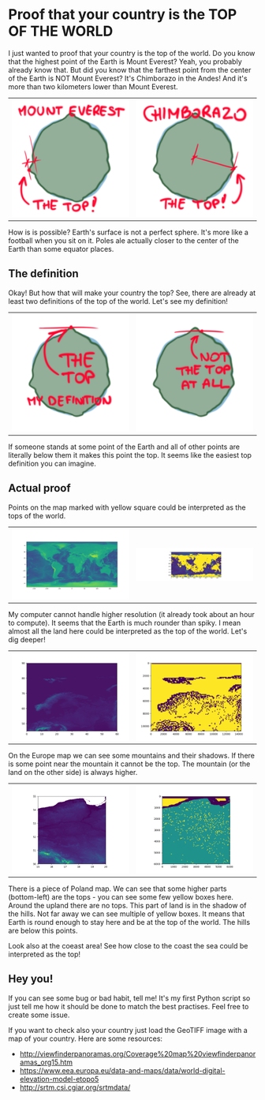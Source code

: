 # Proof that your country is the TOP OF THE WORLD

I just wanted to proof that your country is the top of the world. Do you know that the highest point of the Earth is Mount Everest? Yeah, you probably already know that. But did you know that the farthest point from the center of the Earth is NOT Mount Everest? It's Chimborazo in the Andes! And it's more than two kilometers lower than Mount Everest.

<p align="center">
<table cellspacing="0" cellpadding="0">
  <tr>
    <th scope="col"><img src="https://raw.githubusercontent.com/franpog859/top-of-the-world/master/doc/mount-everest-1.png"></th>
    <th scope="col"><img src="https://raw.githubusercontent.com/franpog859/top-of-the-world/master/doc/chimborazo-1.png"></th>
  </tr>
</table>
</p>

How is is possible? Earth's surface is not a perfect sphere. It's more like a football when you sit on it. Poles ale actually closer to the center of the Earth than some equator places.

## The definition

Okay! But how that will make your country the top? See, there are already at least two definitions of the top of the world. Let's see my definition!

<p align="center">
<table cellspacing="0" cellpadding="0">
  <tr>
    <th scope="col"><img src="https://raw.githubusercontent.com/franpog859/top-of-the-world/master/doc/my-1.png"></th>
    <th scope="col"><img src="https://raw.githubusercontent.com/franpog859/top-of-the-world/master/doc/my-2.png"></th>
  </tr>
</table>
</p>

If someone stands at some point of the Earth and all of other points are literally below them it makes this point the top. It seems like the easiest top definition you can imagine.

## Actual proof

Points on the map marked with yellow square could be interpreted as the tops of the world.

<p align="center">
<table cellspacing="0" cellpadding="0">
  <tr>
    <th scope="col"><img src="https://raw.githubusercontent.com/franpog859/top-of-the-world/master/doc/world1.png"></th>
    <th scope="col"><img src="https://raw.githubusercontent.com/franpog859/top-of-the-world/master/doc/world2.png"></th>
  </tr>
</table>
</p>

My computer cannot handle higher resolution (it already took about an hour to compute). It seems that the Earth is much rounder than spiky. I mean almost all the land here could be interpreted as the top of the world. Let's dig deeper!

<p align="center">
<table cellspacing="0" cellpadding="0">
  <tr>
    <th scope="col"><img src="https://raw.githubusercontent.com/franpog859/top-of-the-world/master/doc/europe1.png"></th>
    <th scope="col"><img src="https://raw.githubusercontent.com/franpog859/top-of-the-world/master/doc/europe2.png"></th>
  </tr>
</table>
</p>

On the Europe map we can see some mountains and their shadows. If there is some point near the mountain it cannot be the top. The mountain (or the land on the other side) is always higher.

<p align="center">
<table cellspacing="0" cellpadding="0">
  <tr>
    <th scope="col"><img src="https://raw.githubusercontent.com/franpog859/top-of-the-world/master/doc/poland1.png"></th>
    <th scope="col"><img src="https://raw.githubusercontent.com/franpog859/top-of-the-world/master/doc/poland2.png"></th>
  </tr>
</table>
</p>

There is a piece of Poland map. We can see that some higher parts (bottom-left) are the tops - you can see some few yellow boxes here. Around the upland there are no tops. This part of land is in the shadow of the hills. Not far away we can see multiple of yellow boxes. It means that Earth is round enough to stay here and be at the top of the world. The hills are below this points.

Look also at the coeast area! See how close to the coast the sea could be interpreted as the top!

## Hey you!

If you can see some bug or bad habit, tell me! It's my first Python script so just tell me how it should be done to match the best practises. Feel free to create some issue.

If you want to check also your country just load the GeoTIFF image with a map of your country. Here are some resources:

- http://viewfinderpanoramas.org/Coverage%20map%20viewfinderpanoramas_org15.htm
- https://www.eea.europa.eu/data-and-maps/data/world-digital-elevation-model-etopo5
- http://srtm.csi.cgiar.org/srtmdata/
